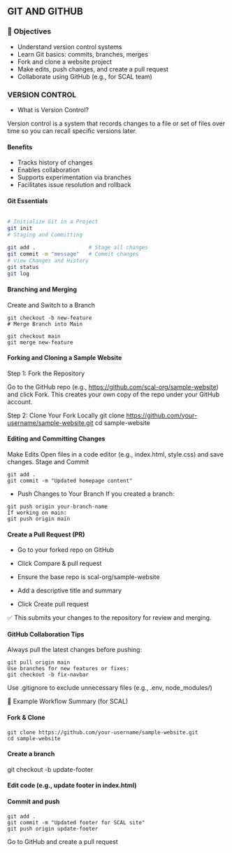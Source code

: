 ## GIT AND GITHUB 

### 🧠 Objectives
- Understand version control systems
- Learn Git basics: commits, branches, merges
- Fork and clone a website project
- Make edits, push changes, and create a pull request
- Collaborate using GitHub (e.g., for SCAL team)


### VERSION CONTROL
-  What is Version Control?
  
Version control is a system that records changes to a file or set of files over time so you can recall specific versions later.

#### Benefits
- Tracks history of changes
- Enables collaboration
- Supports experimentation via branches
- Facilitates issue resolution and rollback


#### Git Essentials
```bash

# Initialize Git in a Project
git init
# Staging and Committing

git add .                 # Stage all changes
git commit -m "message"   # Commit changes
# View Changes and History
git status
git log

```

#### Branching and Merging
Create and Switch to a Branch
```
git checkout -b new-feature
# Merge Branch into Main

git checkout main
git merge new-feature

```
####  Forking and Cloning a Sample Website

Step 1: Fork the Repository

Go to the GitHub repo (e.g., https://github.com/scal-org/sample-website) and click Fork.
This creates your own copy of the repo under your GitHub account.

Step 2: Clone Your Fork Locally
git clone https://github.com/your-username/sample-website.git
cd sample-website

#### Editing and Committing Changes
Make Edits
Open files in a code editor (e.g., index.html, style.css) and save changes.
Stage and Commit
```
git add .
git commit -m "Updated homepage content"
```
- Push Changes to Your Branch
If you created a branch:
```
git push origin your-branch-name
If working on main:
git push origin main
```
#### Create a Pull Request (PR)
- Go to your forked repo on GitHub
- Click Compare & pull request
- Ensure the base repo is scal-org/sample-website
- Add a descriptive title and summary

- Click Create pull request

✅ This submits your changes to the repository for review and merging.

 #### GitHub Collaboration Tips
Always pull the latest changes before pushing:

```
git pull origin main
Use branches for new features or fixes:
git checkout -b fix-navbar
```
Use .gitignore to exclude unnecessary files (e.g., .env, node_modules/)

🧪 Example Workflow Summary (for SCAL)
#### Fork & Clone
```
git clone https://github.com/your-username/sample-website.git
cd sample-website
```
#### Create a branch
git checkout -b update-footer

#### Edit code (e.g., update footer in index.html)

#### Commit and push
```
git add .
git commit -m "Updated footer for SCAL site"
git push origin update-footer
```
Go to GitHub and create a pull request
